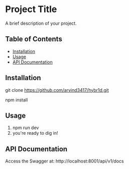# Project Title

A brief description of your project.

## Table of Contents

- [Installation](#installation)
- [Usage](#usage)
- [API Documentation](#api-documentation)


## Installation

git clone https://github.com/arvind3417/hybr1d.git

npm install


## Usage
1) npm run dev
2) you're ready to dig in!

## API Documentation

Access the Swagger at: http://localhost:8001/api/v1/docs



